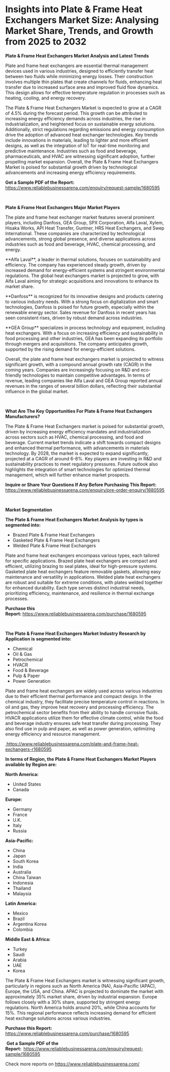 <p><h1>Insights into Plate & Frame Heat Exchangers Market Size: Analysing Market Share, Trends, and Growth from 2025 to 2032</h1></p><p><strong>Plate & Frame Heat Exchangers Market Analysis and Latest Trends</strong></p>
<p><p>Plate and frame heat exchangers are essential thermal management devices used in various industries, designed to efficiently transfer heat between two fluids while minimizing energy losses. Their construction involves multiple thin plates that create channels for fluids, enhancing heat transfer due to increased surface area and improved fluid flow dynamics. This design allows for effective temperature regulation in processes such as heating, cooling, and energy recovery.</p><p>The Plate & Frame Heat Exchangers Market is expected to grow at a CAGR of 4.5% during the forecast period. This growth can be attributed to increasing energy efficiency demands across industries, the rise in industrialization, and heightened focus on sustainable energy solutions. Additionally, strict regulations regarding emissions and energy consumption drive the adoption of advanced heat exchanger technologies. Key trends include innovations in materials, leading to lighter and more efficient designs, as well as the integration of IoT for real-time monitoring and predictive maintenance. Industries such as food and beverage, pharmaceuticals, and HVAC are witnessing significant adoption, further propelling market expansion. Overall, the Plate & Frame Heat Exchangers Market is poised for substantial growth driven by technological advancements and increasing energy efficiency requirements.</p></p>
<p><strong>Get a Sample PDF of the Report:&nbsp;</strong> <a href="https://www.reliablebusinessarena.com/enquiry/request-sample/1680595?utm_campaign=3017&utm_medium=2&utm_source=Github&utm_content=ia&utm_term=09042025&utm_id=plate-frame-heat-exchangers">https://www.reliablebusinessarena.com/enquiry/request-sample/1680595</a></p>
<p>&nbsp;</p>
<p><strong>Plate & Frame Heat Exchangers Major Market Players</strong></p>
<p><p>The plate and frame heat exchanger market features several prominent players, including Danfoss, GEA Group, SPX Corporation, Alfa Laval, Xylem, Hisaka Works, API Heat Transfer, Guntner, HRS Heat Exchangers, and Swep International. These companies are characterized by technological advancements, strong global presence, and diverse applications across industries such as food and beverage, HVAC, chemical processing, and energy.</p><p>**Alfa Laval**, a leader in thermal solutions, focuses on sustainability and efficiency. The company has experienced steady growth, driven by increased demand for energy-efficient systems and stringent environmental regulations. The global heat exchangers market is projected to grow, with Alfa Laval aiming for strategic acquisitions and innovations to enhance its market share.</p><p>**Danfoss** is recognized for its innovative designs and products catering to various industry needs. With a strong focus on digitalization and smart technologies, Danfoss is poised for future growth, especially within the renewable energy sector. Sales revenue for Danfoss in recent years has seen consistent rises, driven by robust demand across industries.</p><p>**GEA Group** specializes in process technology and equipment, including heat exchangers. With a focus on increasing efficiency and sustainability in food processing and other industries, GEA has been expanding its portfolio through mergers and acquisitions. The company anticipates growth, supported by the rising demand for energy-efficient solutions.</p><p>Overall, the plate and frame heat exchangers market is projected to witness significant growth, with a compound annual growth rate (CAGR) in the coming years. Companies are increasingly focusing on R&D and eco-friendly technologies to maintain competitive advantages. In terms of revenue, leading companies like Alfa Laval and GEA Group reported annual revenues in the ranges of several billion dollars, reflecting their substantial influence in the global market.</p></p>
<p>&nbsp;</p>
<p><strong>What Are The Key Opportunities For Plate & Frame Heat Exchangers Manufacturers?</strong></p>
<p><p>The Plate & Frame Heat Exchangers market is poised for substantial growth, driven by increasing energy efficiency mandates and industrialization across sectors such as HVAC, chemical processing, and food and beverage. Current market trends indicate a shift towards compact designs and enhanced thermal performance, with advancements in materials technology. By 2028, the market is expected to expand significantly, projected at a CAGR of around 6-8%. Key players are investing in R&D and sustainability practices to meet regulatory pressures. Future outlook also highlights the integration of smart technologies for optimized thermal management, which will further enhance market prospects.</p></p>
<p><strong>Inquire or Share Your Questions If Any Before Purchasing This Report:</strong> <a href="https://www.reliablebusinessarena.com/enquiry/pre-order-enquiry/1680595?utm_campaign=3017&utm_medium=2&utm_source=Github&utm_content=ia&utm_term=09042025&utm_id=plate-frame-heat-exchangers">https://www.reliablebusinessarena.com/enquiry/pre-order-enquiry/1680595</a></p>
<p>&nbsp;</p>
<p><strong>Market Segmentation</strong></p>
<p><strong>The Plate & Frame Heat Exchangers Market Analysis by types is segmented into:</strong></p>
<p><ul><li>Brazed Plate & Frame Heat Exchangers</li><li>Gasketed Plate & Frame Heat Exchangers</li><li>Welded Plate & Frame Heat Exchangers</li></ul></p>
<p><p>Plate and frame heat exchangers encompass various types, each tailored for specific applications. Brazed plate heat exchangers are compact and efficient, utilizing brazing to seal plates, ideal for high-pressure systems. Gasketed plate heat exchangers feature removable gaskets, allowing easy maintenance and versatility in applications. Welded plate heat exchangers are robust and suitable for extreme conditions, with plates welded together for enhanced durability. Each type serves distinct industrial needs, prioritizing efficiency, maintenance, and resilience in thermal exchange processes.</p></p>
<p><strong>Purchase this Report:&nbsp;</strong><a href="https://www.reliablebusinessarena.com/purchase/1680595?utm_campaign=3017&utm_medium=2&utm_source=Github&utm_content=ia&utm_term=09042025&utm_id=plate-frame-heat-exchangers">https://www.reliablebusinessarena.com/purchase/1680595</a></p>
<p>&nbsp;</p>
<p><strong>The Plate & Frame Heat Exchangers Market Industry Research by Application is segmented into:</strong></p>
<p><ul><li>Chemical</li><li>Oil & Gas</li><li>Petrochemical</li><li>HVACR</li><li>Food & Beverage</li><li>Pulp & Paper</li><li>Power Generation</li></ul></p>
<p><p>Plate and frame heat exchangers are widely used across various industries due to their efficient thermal performance and compact design. In the chemical industry, they facilitate precise temperature control in reactions. In oil and gas, they improve heat recovery and processing efficiency. The petrochemical sector benefits from their ability to handle corrosive fluids. HVACR applications utilize them for effective climate control, while the food and beverage industry ensures safe heat transfer during processing. They also find use in pulp and paper, as well as power generation, optimizing energy efficiency and resource management.</p></p>
<p><a href="https://www.reliablebusinessarena.com/plate-and-frame-heat-exchangers-r1680595?utm_campaign=3017&utm_medium=2&utm_source=Github&utm_content=ia&utm_term=09042025&utm_id=plate-frame-heat-exchangers">&nbsp;https://www.reliablebusinessarena.com/plate-and-frame-heat-exchangers-r1680595</a></p>
<p><strong>In terms of Region, the Plate & Frame Heat Exchangers Market Players available by Region are:</strong></p>
<p>
    <p> <strong> North America: </strong>
        <ul>
            <li>United States</li>
            <li>Canada</li>
        </ul>
        </p> 
    <p> <strong> Europe: </strong>
        <ul>
            <li>Germany</li>
            <li>France</li>
            <li>U.K.</li>
            <li>Italy</li>
            <li>Russia</li>
        </ul>
        </p> 
    <p> <strong> Asia-Pacific: </strong>
        <ul>
            <li>China</li>
            <li>Japan</li>
            <li>South Korea</li>
            <li>India</li>
            <li>Australia</li>
            <li>China Taiwan</li>
            <li>Indonesia</li>
            <li>Thailand</li>
            <li>Malaysia</li>
        </ul>
        </p> 
    <p> <strong> Latin America: </strong>
        <ul>
            <li>Mexico</li>
            <li>Brazil</li>
            <li>Argentina Korea</li>
            <li>Colombia</li>
        </ul>
        </p> 
    <p> <strong> Middle East & Africa: </strong>
        <ul>
            <li>Turkey</li>
            <li>Saudi</li>
            <li>Arabia</li>
            <li>UAE</li>
            <li>Korea</li>
        </ul>
    </p>
    </p>
<p><p>The Plate & Frame Heat Exchangers market is witnessing significant growth, particularly in regions such as North America (NA), Asia-Pacific (APAC), Europe, the USA, and China. APAC is projected to dominate the market with approximately 35% market share, driven by industrial expansion. Europe follows closely with a 30% share, supported by stringent energy regulations. North America holds around 20%, while China accounts for 15%. This regional performance reflects increasing demand for efficient heat exchange solutions across various industries.</p></p>
<p><strong>Purchase this Report: </strong><a href="https://www.reliablebusinessarena.com/purchase/1680595?utm_campaign=3017&utm_medium=2&utm_source=Github&utm_content=ia&utm_term=09042025&utm_id=plate-frame-heat-exchangers">https://www.reliablebusinessarena.com/purchase/1680595</a></p>
<p>&nbsp;<strong>Get a Sample PDF of the Report:&nbsp;&nbsp;</strong><a href="https://www.reliablebusinessarena.com/enquiry/request-sample/1680595?utm_campaign=3017&utm_medium=2&utm_source=Github&utm_content=ia&utm_term=09042025&utm_id=plate-frame-heat-exchangers">https://www.reliablebusinessarena.com/enquiry/request-sample/1680595</a></p>
<p><strong></strong></p>
<p>Check more reports on <a href="https://www.reliablebusinessarena.com/?utm_campaign=3017&utm_medium=2&utm_source=Github&utm_content=ia&utm_term=09042025&utm_id=plate-frame-heat-exchangers">https://www.reliablebusinessarena.com/</a></p>